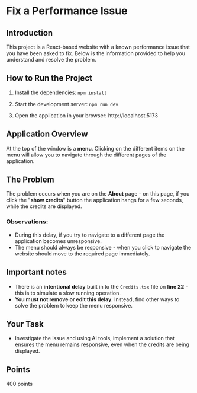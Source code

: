 # Fix a Performance Issue

## Introduction
This project is a React-based website with a known performance issue that you have been asked to fix. Below is the information provided to help you understand and resolve the problem.


## How to Run the Project

1. Install the dependencies:
   ```npm install```

2. Start the development server:
   ```npm run dev```

3. Open the application in your browser: http://localhost:5173


## Application Overview
At the top of the window is a **menu**. Clicking on the different items on the menu will allow you to navigate through the different pages of the application.

## The Problem
The problem occurs when you are on the **About** page - on this page, if you click the "**show credits**" button the application hangs for a few seconds, while the credits are displayed. 

### Observations:
* During this delay, if you try to navigate to a different page the application becomes unresponsive. 
* The menu should always be responsive - when you click to navigate the website should move to the required page immediately.

## Important notes

* There is an **intentional delay** built in to the `Credits.tsx` file on **line 22** - this is to simulate a slow running operation.
* **You must not remove or edit this delay**. Instead, find other ways to solve the problem to keep the menu responsive. 

## Your Task
* Investigate the issue and using AI tools, implement a solution that ensures the menu remains responsive, even when the credits are being displayed.

## Points
400 points